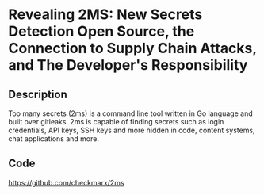 # Revealing 2MS: New Secrets Detection Open Source, the Connection to Supply Chain Attacks, and The Developer's Responsibility

## Description
Too many secrets (2ms) is a command line tool written in Go language and built over gitleaks. 2ms is capable of finding secrets such as login credentials, API keys, SSH keys and more hidden in code, content systems, chat applications and more.

## Code
https://github.com/checkmarx/2ms

